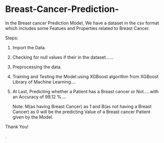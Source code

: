 # Breast-Cancer-Prediction-

In the Breast cancer Prediction Model, We have a dataset in the csv format which includes some Featues and Properties related to Breast Cancer. 

Steps:

1. Import the Data.
2. Checking for null values if their in the dataset......
3. Preprocessing the data. 
4. Training and Testing the Model using XGBoost algorithm from XGBoost Library of Machine Learning....
5. At Last, Predicting whether a Patient has a Breast cancer or Not.....with an Accuracy of 99.12 %....
   
   Note: M(as having Breast Cancer) as 1  and B(as not having a Breast Cancer) as 0 will be the predicting Value of a Breast cancer Patient given by the Model. 
   
Thank You!

.
